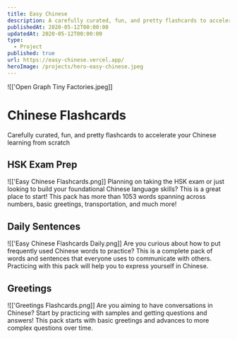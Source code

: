 ```yaml
---
title: Easy Chinese
description: A carefully curated, fun, and pretty flashcards to accelerate your chinese learning from scratch.
publishedAt: 2020-05-12T00:00:00
updatedAt: 2020-05-12T00:00:00
type:
  - Project
published: true
url: https://easy-chinese.vercel.app/
heroImage: /projects/hero-easy-chinese.jpeg
---
```

![['Open Graph Tiny Factories.jpeg]]
# Chinese Flashcards

Carefully curated, fun, and pretty flashcards to accelerate your Chinese learning from scratch



## HSK Exam Prep
![['Easy Chinese Flashcards.png]]
Planning on taking the HSK exam or just looking to build your foundational Chinese language skills? This is a great place to start! This pack has more than 1053 words spanning across numbers, basic greetings, transportation, and much more!

## Daily Sentences
![['Easy Chinese Flashcards Daily.png]]
Are you curious about how to put frequently used Chinese words to practice? This is a complete pack of words and sentences that everyone uses to communicate with others. Practicing with this pack will help you to express yourself in Chinese.

## Greetings
![['Greetings Flashcards.png]]
Are you aiming to have conversations in Chinese? Start by practicing with samples and getting questions and answers! This pack starts with basic greetings and advances to more complex questions over time.
